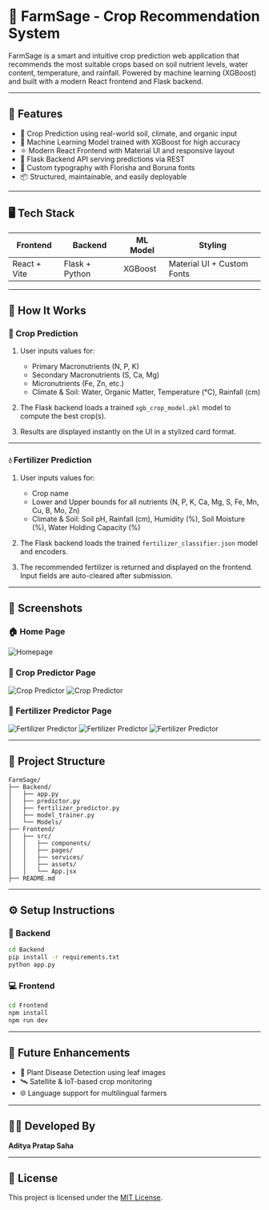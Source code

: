 # 🌾 FarmSage - Crop Recommendation System

FarmSage is a smart and intuitive crop prediction web application that recommends the most suitable crops based on soil nutrient levels, water content, temperature, and rainfall. Powered by machine learning (XGBoost) and built with a modern React frontend and Flask backend.

---

## 🚀 Features

- 🌿 Crop Prediction using real-world soil, climate, and organic input
- 🧠 Machine Learning Model trained with XGBoost for high accuracy
- ⚛️ Modern React Frontend with Material UI and responsive layout
- 🐍 Flask Backend API serving predictions via REST
- 🎨 Custom typography with Florisha and Boruna fonts
- 📦 Structured, maintainable, and easily deployable

---

## 🖥️ Tech Stack

| Frontend        | Backend        | ML Model     | Styling       |
|----------------|----------------|--------------|----------------|
| React + Vite   | Flask + Python | XGBoost      | Material UI + Custom Fonts |

---

## 🧪 How It Works

### 🌿 Crop Prediction

1. User inputs values for:
   - Primary Macronutrients (N, P, K)
   - Secondary Macronutrients (S, Ca, Mg)
   - Micronutrients (Fe, Zn, etc.)
   - Climate & Soil: Water, Organic Matter, Temperature (°C), Rainfall (cm)

2. The Flask backend loads a trained `xgb_crop_model.pkl` model to compute the best crop(s).

3. Results are displayed instantly on the UI in a stylized card format.

---

### 💧 Fertilizer Prediction

1. User inputs values for:
   - Crop name
   - Lower and Upper bounds for all nutrients (N, P, K, Ca, Mg, S, Fe, Mn, Cu, B, Mo, Zn)
   - Climate & Soil: Soil pH, Rainfall (cm), Humidity (%), Soil Moisture (%), Water Holding Capacity (%)

2. The Flask backend loads the trained `fertilizer_classifier.json` model and encoders.

3. The recommended fertilizer is returned and displayed on the frontend. Input fields are auto-cleared after submission.

---

## 📸 Screenshots

### 🏠 Home Page

![Homepage](screenshots/HomePage.jpeg)

### 🌿 Crop Predictor Page

![Crop Predictor](screenshots/predictor1.jpeg)
![Crop Predictor](screenshots/predictor2.jpeg)


### 🌿 Fertilizer Predictor Page

![Fertilizer Predictor](screenshots/Fertilizer1.jpeg)
![Fertilizer Predictor](screenshots/Fertilizer2.jpeg)
![Fertilizer Predictor](screenshots/Fertilizer3.jpeg)


---

## 📁 Project Structure

```
FarmSage/
├── Backend/
│   ├── app.py
│   ├── predictor.py
│   ├── fertilizer_predictor.py
│   ├── model_trainer.py
│   └── Models/      
├── Frontend/
│   ├── src/
│   │   ├── components/
│   │   ├── pages/
│   │   ├── services/
│   │   ├── assets/
│   │   └── App.jsx
├── README.md
```

---

## ⚙️ Setup Instructions

### 🔌 Backend

```bash
cd Backend
pip install -r requirements.txt
python app.py
```

### 💻 Frontend

```bash
cd Frontend
npm install
npm run dev
```

---

## 🧠 Future Enhancements

- 🐛 Plant Disease Detection using leaf images
- 🛰️ Satellite & IoT-based crop monitoring
- 🌐 Language support for multilingual farmers

---

## 👨‍💻 Developed By

**Aditya Pratap Saha**

---

## 📜 License

This project is licensed under the [MIT License](LICENSE).

